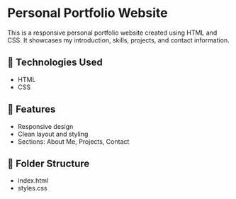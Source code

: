 # Personal Portfolio Website

This is a responsive personal portfolio website created using HTML and CSS. It showcases my introduction, skills, projects, and contact information.

## 🔧 Technologies Used
- HTML
- CSS

## 📌 Features
- Responsive design
- Clean layout and styling
- Sections: About Me, Projects, Contact

## 📁 Folder Structure
- index.html
- styles.css

  
